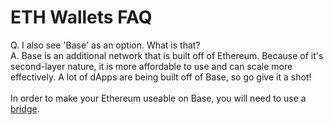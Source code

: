 # ETH Wallets FAQ

Q. I also see 'Base' as an option. What is that?\
A. Base is an additional network that is built off of Ethereum. Because of it's second-layer nature, it is more affordable to use and can scale more effectively. A lot of dApps are being built off of Base, so go give it a shot! \
\
In order to make your Ethereum useable on Base, you will need to use a [bridge](https://bridge.base.org/deposit).&#x20;
